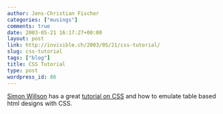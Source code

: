 ```yaml
---
author: Jens-Christian Fischer
categories: ["musings"]
comments: true
date: 2003-05-21 16:17:27+00:00
layout: post
link: http://invisible.ch/2003/05/21/css-tutorial/
slug: css-tutorial
tags: ["blog"]
title: CSS Tutorial
type: post
wordpress_id: 86
---
```


[Simon Willson](http://simon.incutio.com/) has a great [tutorial on CSS](http://simon.incutio.com/categories/csstutorial/) and how to emulate table based html designs with CSS.
